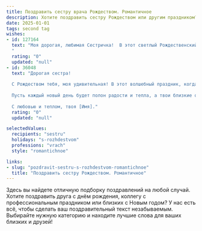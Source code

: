 ```yaml
---
title: Поздравить сестру врача Рождеством. Романтичное
description: Хотите поздравить сестру Рождеством или другим праздником? Наш ИИ создаст незабываемое поздравление, а вы обязательно выделитесь среди других.  
date: 2025-01-01
tags: second tag
wishes:
- id: 127164
  text: "Моя дорогая, любимая Сестричка!  В этот светлый Рождественский вечер, когда небо озаряется звездами, а сердца наполняются надеждой и любовью, я хочу пожелать тебе всего самого прекрасного. Пусть твой нежный, добрый свет, подобный свету рождественской звезды, согревает всех, кто тебя окружает, а твоя заботливая душа, как и твой врачебный талант, дарит исцеление и радость.  Пусть Рождество наполнит твою жизнь чудесными моментами, счастьем,  исполнением желаний и безграничной любовью!  Целую тебя крепко-крепко!
  "
  rating: "0"
  updated: "null"
- id: 36048
  text: "Дорогая сестра!
  
  С Рождеством тебя, моя удивительная! В этот волшебный праздник, когда звезды сияют особенно ярко, хочу пожелать тебе здоровья, счастья и вдохновения. Ты, как врач, даришь надежду и исцеление, и пусть твое сердце всегда наполняется светом и любовью.
  
  Пусть каждый новый день будет полон радости и тепла, а твои близкие окружают заботой и вниманием. Желаю, чтобы в твоем доме царило счастье, а мечты сбывались, как в сказке.
  
  С любовью и теплом, твоя [Имя]."
  rating: "0"
  updated: "null"

selectedValues:
  recipients: "sestru"
  holidays: "s-rozhdestvom"
  professions: "vrach"
  style: "romantichnoe"

links:
- slug: "pozdravit-sestru-s-rozhdestvom-romantichnoe"
  title: "Поздравить сестру Рождеством. Романтичное"
---
```


Здесь вы найдете отличную подборку поздравлений на любой случай.
Хотите поздравить друга с днём рождения, коллегу с профессиональным праздником или близких с Новым годом? У нас есть всё, чтобы сделать ваш поздравительный текст незабываемым. Выбирайте нужную категорию и находите лучшие слова для ваших близких и друзей!
